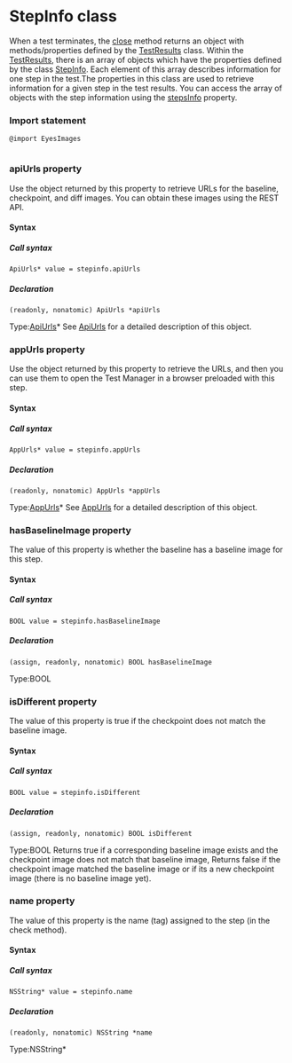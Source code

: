 # StepInfo class
When a test terminates, the [close](./eyes#close-method) method returns an object with methods/properties defined by the [TestResults](./testresults-method) class. Within the [TestResults](./testresults-method), there is an array of objects which have the properties defined by the class [StepInfo](#-method). Each element of this array describes information for one step in the test.The properties in this class are used to retrieve information for a given step in the test results.
You can access the array of objects with the step information using the [stepsInfo](./testresults#getstepsinfo-property) property. 
 ### Import statement 
``` 
@import EyesImages
 
 ``` 


 
 ### apiUrls property
Use the object returned by this property to retrieve URLs for the baseline, checkpoint, and diff images. You can obtain these images using the REST API.

#### Syntax 
 ##### Call syntax 
 ``` 
ApiUrls* value = stepinfo.apiUrls
 ``` 
 
 ##### Declaration 
 ``` 
 (readonly, nonatomic) ApiUrls *apiUrls 
 ``` 
 
 Type:[ApiUrls](./apiurls)\* 
See [ApiUrls](./apiurls) for a detailed description of this object. 
 ### appUrls property
Use the object returned by this property to retrieve the URLs, and then you can use them to open the Test Manager in a browser preloaded with this step.

#### Syntax 
 ##### Call syntax 
 ``` 
AppUrls* value = stepinfo.appUrls
 ``` 
 
 ##### Declaration 
 ``` 
 (readonly, nonatomic) AppUrls *appUrls 
 ``` 
 
 Type:[AppUrls](./appurls)\* 
See [AppUrls](./appurls) for a detailed description of this object. 
 ### hasBaselineImage property
The value of this property is whether the baseline has a baseline image for this step.

#### Syntax 
 ##### Call syntax 
 ``` 
BOOL value = stepinfo.hasBaselineImage
 ``` 
 
 ##### Declaration 
 ``` 
 (assign, readonly, nonatomic) BOOL hasBaselineImage 
 ``` 
 
 Type:BOOL 
 ### isDifferent property
The value of this property is true if the checkpoint does not match the baseline image.

#### Syntax 
 ##### Call syntax 
 ``` 
BOOL value = stepinfo.isDifferent
 ``` 
 
 ##### Declaration 
 ``` 
 (assign, readonly, nonatomic) BOOL isDifferent 
 ``` 
 
 Type:BOOL 
Returns true if a corresponding baseline image exists and the checkpoint image does not match that baseline image, Returns false if the checkpoint image matched the baseline image or if its a new checkpoint image (there is no baseline image yet). 
 ### name property
The value of this property is the name (tag) assigned to the step (in the check method).

#### Syntax 
 ##### Call syntax 
 ``` 
NSString* value = stepinfo.name
 ``` 
 
 ##### Declaration 
 ``` 
 (readonly, nonatomic) NSString *name 
 ``` 
 
 Type:NSString\*